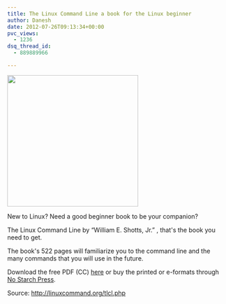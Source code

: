 ```yaml
---
title: The Linux Command Line a book for the Linux beginner
author: Danesh
date: 2012-07-26T09:13:34+00:00
pvc_views:
  - 1236
dsq_thread_id:
  - 889889966

---
```

<a href="/posts/the-linux-command-line-a-book-for-the-linux-beginner/51vgltknsil-_sl500_aa300_/" rel="attachment wp-att-2978"><img loading="lazy" class="alignnone size-full wp-image-2978" title="51vgLTkNsIL._SL500_AA300_" src="/wp-content/uploads/2012/07/51vgLTkNsIL._SL500_AA300_.jpg" alt="" width="300" height="300" srcset="/wp-content/uploads/2012/07/51vgLTkNsIL._SL500_AA300_.jpg 300w, /wp-content/uploads/2012/07/51vgLTkNsIL._SL500_AA300_-150x150.jpg 150w" sizes="(max-width: 300px) 100vw, 300px" /></a>

New to Linux? Need a good beginner book to be your companion?

The Linux Command Line by &#8220;William E. Shotts, Jr.&#8221; , that's the book you need to get.

The book's 522 pages will familiarize you to the command line and the many commands that you will use in the future.

Download the free PDF (CC) [here][1] or buy the printed or e-formats through [No Starch Press][2].

Source: <http://linuxcommand.org/tlcl.php>

 [1]: http://sourceforge.net/projects/linuxcommand/files/TLCL/09.12/TLCL-09.12.pdf/download
 [2]: http://nostarch.com/tlcl.htm